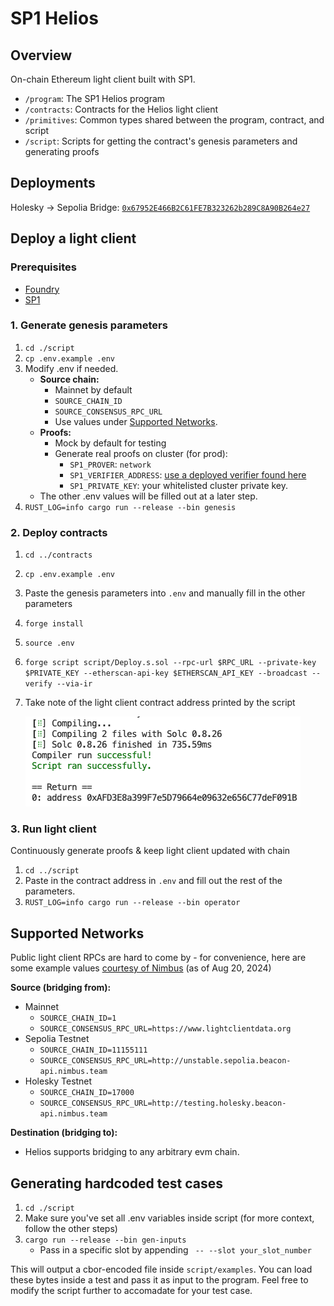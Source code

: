 # SP1 Helios

## Overview

On-chain Ethereum light client built with SP1.

- `/program`: The SP1 Helios program
- `/contracts`: Contracts for the Helios light client
- `/primitives`: Common types shared between the program, contract, and script
- `/script`: Scripts for getting the contract's genesis parameters and generating proofs

## Deployments

Holesky -> Sepolia Bridge: [`0x67952E466B2C61FE7B323262b289C8A90B264e27`](https://sepolia.etherscan.io/address/0x67952E466B2C61FE7B323262b289C8A90B264e27)

## Deploy a light client

### Prerequisites

- [Foundry](https://book.getfoundry.sh/getting-started/installation)
- [SP1](https://docs.succinct.xyz/getting-started/install.html)

### 1. Generate genesis parameters
  1. `cd ./script`
  2. `cp .env.example .env`
  3. Modify .env if needed.
      - **Source chain:**
          - Mainnet by default     
          - `SOURCE_CHAIN_ID`
          - `SOURCE_CONSENSUS_RPC_URL`
          - Use values under [Supported Networks](#supported-networks).
      - **Proofs:**
          - Mock by default for testing
          - Generate real proofs on cluster (for prod):
              - `SP1_PROVER`: `network`
              - `SP1_VERIFIER_ADDRESS`: [use a deployed verifier found here]( https://docs.succinct.xyz/onchain-verification/contract-addresses.html)
              - `SP1_PRIVATE_KEY`: your whitelisted cluster private key.
      - The other .env values will be filled out at a later step.
  7. `RUST_LOG=info cargo run --release --bin genesis`

### 2. Deploy contracts

1. `cd ../contracts`
2. `cp .env.example .env`
3. Paste the genesis parameters into `.env` and manually fill in the other parameters
4. `forge install`
5. `source .env`
6. `forge script script/Deploy.s.sol --rpc-url $RPC_URL --private-key $PRIVATE_KEY --etherscan-api-key $ETHERSCAN_API_KEY --broadcast --verify --via-ir`
7. Take note of the light client contract address printed by the script

   ![alt text](./return-image.png)

### 3. Run light client

Continuously generate proofs & keep light client updated with chain

1. `cd ../script`
2. Paste in the contract address in `.env` and fill out the rest of the parameters.
3. `RUST_LOG=info cargo run --release --bin operator`

## Supported Networks
Public light client RPCs are hard to come by - for convenience, here are some example values [courtesy of Nimbus](https://github.com/status-im/nimbus-eth2?tab=readme-ov-file#quickly-test-your-tooling-against-nimbus) (as of Aug 20, 2024)

**Source (bridging from):**
- Mainnet
   - `SOURCE_CHAIN_ID=1`
   - `SOURCE_CONSENSUS_RPC_URL=https://www.lightclientdata.org`
- Sepolia Testnet
   - `SOURCE_CHAIN_ID=11155111`
   - `SOURCE_CONSENSUS_RPC_URL=http://unstable.sepolia.beacon-api.nimbus.team`
- Holesky Testnet
   - `SOURCE_CHAIN_ID=17000`
   - `SOURCE_CONSENSUS_RPC_URL=http://testing.holesky.beacon-api.nimbus.team`

**Destination (bridging to):**
- Helios supports bridging to any arbitrary evm chain.

## Generating hardcoded test cases
1. `cd ./script`
2.  Make sure you've set all .env variables inside script (for more context, follow the other steps)
3. `cargo run --release --bin gen-inputs`
   - Pass in a specific slot by appending ` -- --slot your_slot_number`
     
This will output a cbor-encoded file inside `script/examples`. You can load these bytes inside a test and pass it as input to the program. Feel free to modify the script further to accomadate for your test case.
